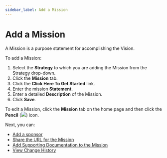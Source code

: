 ```yaml
---
sidebar_label: Add a Mission
---
```

# Add a Mission

A Mission is a purpose statement for accomplishing the Vision.

To add a Mission:

1.  Select the **Strategy** to which you are adding the Mission from the
    Strategy drop-down.
2.  Click the **Mission** tab.
3.  Click the **Click Here To Get Started** link.
4.  Enter the mission **Statement**.
5.  Enter a detailed **Description** of the Mission.
6.  Click **Save**.

To edit a Mission, click the **Mission** tab on the home page and then
click the **Pencil** (![](Resources/Images/edit_pencil1.png)) icon.

Next, you can:

  - [Add a sponsor](Add%20a%20Sponsor%20to%20an%20Asset.md)
  - [Share the URL for the Mission](Share%20URLs%20for%20Assets.md)
  - [Add Supporting Documentation to the Mission](Add%20Supporting%20Doc.md)
  - [View Change History](View%20Change%20History%20for%20Assets.md)
